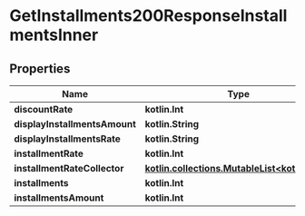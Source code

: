
# GetInstallments200ResponseInstallmentsInner

## Properties
Name | Type | Description | Notes
------------ | ------------- | ------------- | -------------
**discountRate** | **kotlin.Int** |  |  [optional]
**displayInstallmentsAmount** | **kotlin.String** |  |  [optional]
**displayInstallmentsRate** | **kotlin.String** |  |  [optional]
**installmentRate** | **kotlin.Int** |  |  [optional]
**installmentRateCollector** | [**kotlin.collections.MutableList&lt;kotlin.Any&gt;**](kotlin.Any.md) |  |  [optional]
**installments** | **kotlin.Int** |  |  [optional]
**installmentsAmount** | **kotlin.Int** |  |  [optional]



